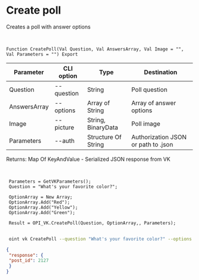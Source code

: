 ﻿---
sidebar_position: 4
---

# Create poll
 Creates a poll with answer options


<br/>


`Function CreatePoll(Val Question, Val AnswersArray, Val Image = "", Val Parameters = "") Export`

 | Parameter | CLI option | Type | Destination |
 |-|-|-|-|
 | Question | --question | String | Poll question |
 | AnswersArray | --options | Array of String | Array of answer options |
 | Image | --picture | String, BinaryData | Poll image |
 | Parameters | --auth | Structure Of String | Authorization JSON or path to .json |

 
 Returns: Map Of KeyAndValue - Serialized JSON response from VK

<br/>




```bsl title="Code example"
 Parameters = GetVKParameters();
 Question = "What's your favorite color?";
 
 OptionArray = New Array;
 OptionArray.Add("Red");
 OptionArray.Add("Yellow");
 OptionArray.Add("Green");
 
 Result = OPI_VK.CreatePoll(Question, OptionArray,, Parameters);
```
	


```sh title="CLI command example"
 
 oint vk CreatePoll --question "What's your favorite color?" --options "['Red','Yellow','Green']" --picture %picture% --auth %auth%

```

```json title="Result"
{
 "response": {
 "post_id": 2127
 }
}
```
